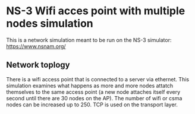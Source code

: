 # NS-3 Wifi acces point with multiple nodes simulation

This is a network simulation meant to be run on the NS-3 simulator: https://www.nsnam.org/

## Network toplogy
There is a wifi access point that is connected to a server via ethernet. This 
simulation examines what happens as more and more nodes attatch themselves to 
the same access point (a new node attaches itself every second until there are
30 nodes on the AP). The number of wifi or csma nodes can be increased up to 250.
TCP is used on the transport layer.
